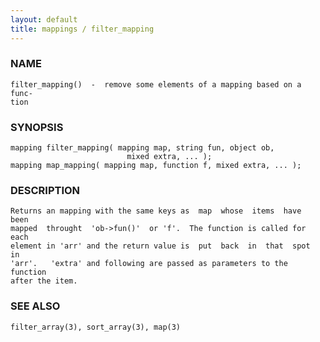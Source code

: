 ```yaml
---
layout: default
title: mappings / filter_mapping
---
```


### NAME

    filter_mapping()  -  remove some elements of a mapping based on a func‐
    tion

### SYNOPSIS

    mapping filter_mapping( mapping map, string fun, object ob,
                              mixed extra, ... );
    mapping map_mapping( mapping map, function f, mixed extra, ... );

### DESCRIPTION

    Returns an mapping with the same keys as  map  whose  items  have  been
    mapped  throught  'ob->fun()'  or 'f'.  The function is called for each
    element in 'arr' and the return value is  put  back  in  that  spot  in
    'arr'.   'extra' and following are passed as parameters to the function
    after the item.

### SEE ALSO

    filter_array(3), sort_array(3), map(3)

